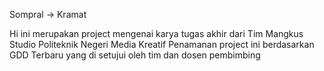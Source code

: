 Sompral -> Kramat

Hi ini merupakan project mengenai karya tugas akhir dari Tim Mangkus Studio Politeknik Negeri Media Kreatif 
Penamanan project ini berdasarkan GDD Terbaru yang di setujui oleh tim dan dosen pembimbing

